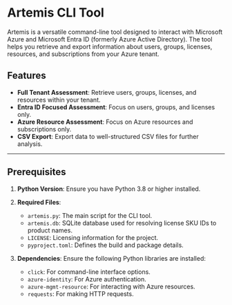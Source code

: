 # Artemis CLI Tool

Artemis is a versatile command-line tool designed to interact with Microsoft Azure and Microsoft Entra ID (formerly Azure Active Directory). The tool helps you retrieve and export information about users, groups, licenses, resources, and subscriptions from your Azure tenant.

## Features

- **Full Tenant Assessment**: Retrieve users, groups, licenses, and resources within your tenant.
- **Entra ID Focused Assessment**: Focus on users, groups, and licenses only.
- **Azure Resource Assessment**: Focus on Azure resources and subscriptions only.
- **CSV Export**: Export data to well-structured CSV files for further analysis.

---

## Prerequisites

1. **Python Version**: Ensure you have Python 3.8 or higher installed.
2. **Required Files**:
   - `artemis.py`: The main script for the CLI tool.
   - `artemis.db`: SQLite database used for resolving license SKU IDs to product names.
   - `LICENSE`: Licensing information for the project.
   - `pyproject.toml`: Defines the build and package details.

3. **Dependencies**: Ensure the following Python libraries are installed:
   - `click`: For command-line interface options.
   - `azure-identity`: For Azure authentication.
   - `azure-mgmt-resource`: For interacting with Azure resources.
   - `requests`: For making HTTP requests.
